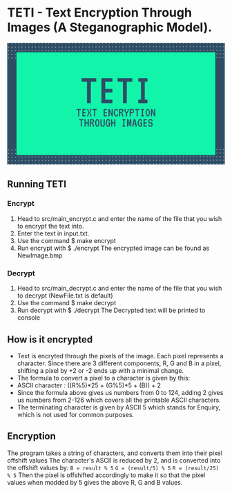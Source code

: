 # TETI - Text Encryption Through Images (A Steganographic Model).

![](brand/Banner.gif)

## Running TETI

### Encrypt

1. Head to src/main_encrypt.c and enter the name of the file that you wish to encrypt the text into.
2. Enter the text in input.txt.
3. Use the command $ make encrypt
4. Run encrypt with $ ./encrypt
   The encrypted image can be found as NewImage.bmp

### Decrypt

1. Head to src/main_decrypt.c and enter the name of the file that you wish to decrypt (NewFile.txt is default)
2. Use the command $ make decrypt
3. Run decrypt with $ ./decrypt
   The Decrypted text will be printed to console

## How is it encrypted

- Text is encryted through the pixels of the image. Each pixel represents a character. Since there are 3 different components, R, G and B in a pixel, shifting a pixel by +2 or -2 ends up with a minimal change.
- The formula to convert a pixel to a character is given by this:
- ASCII character : ((R%5)*25 + (G%5)*5 + (B)) + 2
- Since the formula above gives us numbers from 0 to 124, adding 2 gives us numbers from 2-126 which covers all the printable ASCII characters.
- The terminating character is given by ASCII 5 which stands for Enquiry, which is not used for common purposes.

## **Encryption**

The program takes a string of characters, and converts them into their pixel offshift values
The character's ASCII is reduced by 2, and is converted into the offshift values by:
`B = result % 5`
`G = (result/5) % 5`
`R = (result/25) % 5`
Then the pixel is offshifted accordingly to make it so that the pixel values when modded by 5 gives the above R, G and B values.
